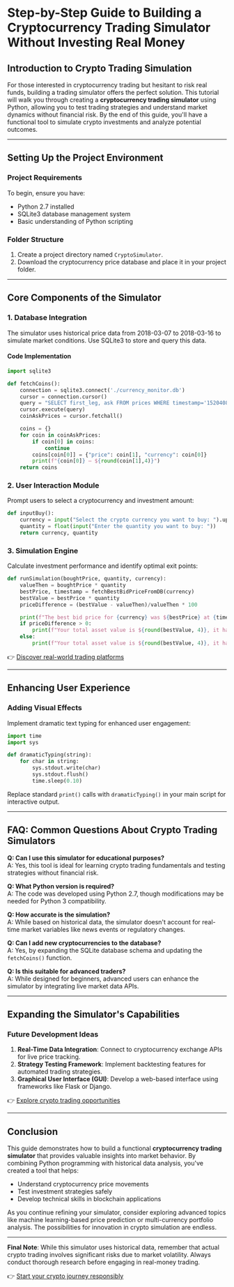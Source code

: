 # Step-by-Step Guide to Building a Cryptocurrency Trading Simulator Without Investing Real Money  

## Introduction to Crypto Trading Simulation  

For those interested in cryptocurrency trading but hesitant to risk real funds, building a trading simulator offers the perfect solution. This tutorial will walk you through creating a **cryptocurrency trading simulator** using Python, allowing you to test trading strategies and understand market dynamics without financial risk. By the end of this guide, you'll have a functional tool to simulate crypto investments and analyze potential outcomes.  

---

## Setting Up the Project Environment  

### Project Requirements  
To begin, ensure you have:  
- Python 2.7 installed  
- SQLite3 database management system  
- Basic understanding of Python scripting  

### Folder Structure  
1. Create a project directory named `CryptoSimulator`.  
2. Download the cryptocurrency price database and place it in your project folder.  

---

## Core Components of the Simulator  

### 1. Database Integration  
The simulator uses historical price data from 2018-03-07 to 2018-03-16 to simulate market conditions. Use SQLite3 to store and query this data.  

#### Code Implementation  
```python  
import sqlite3  

def fetchCoins():  
    connection = sqlite3.connect('./currency_monitor.db')  
    cursor = connection.cursor()  
    query = "SELECT first_leg, ask FROM prices WHERE timestamp='1520408341.52' AND second_leg='USD';"  
    cursor.execute(query)  
    coinAskPrices = cursor.fetchall()  

    coins = {}  
    for coin in coinAskPrices:  
        if coin[0] in coins:  
            continue  
        coins[coin[0]] = {"price": coin[1], "currency": coin[0]}  
        print(f"{coin[0]} — ${round(coin[1],4)}")  
    return coins  
```  

### 2. User Interaction Module  
Prompt users to select a cryptocurrency and investment amount:  

```python  
def inputBuy():  
    currency = input("Select the crypto currency you want to buy: ").upper()  
    quantity = float(input("Enter the quantity you want to buy: "))  
    return currency, quantity  
```  

### 3. Simulation Engine  
Calculate investment performance and identify optimal exit points:  

```python  
def runSimulation(boughtPrice, quantity, currency):  
    valueThen = boughtPrice * quantity  
    bestPrice, timestamp = fetchBestBidPriceFromDB(currency)  
    bestValue = bestPrice * quantity  
    priceDifference = (bestValue - valueThen)/valueThen * 100  

    print(f"The best bid price for {currency} was ${bestPrice} at {timestamp}")  
    if priceDifference > 0:  
        print(f"Your total asset value is ${round(bestValue, 4)}, it has increased by {round(priceDifference,2)}%")  
    else:  
        print(f"Your total asset value is ${round(bestValue, 4)}, it has decreased by {round(priceDifference,2)}%")  
```  

👉 [Discover real-world trading platforms](https://bit.ly/okx-bonus)  

---

## Enhancing User Experience  

### Adding Visual Effects  
Implement dramatic text typing for enhanced user engagement:  

```python  
import time  
import sys  

def dramaticTyping(string):  
    for char in string:  
        sys.stdout.write(char)  
        sys.stdout.flush()  
        time.sleep(0.10)  
```  

Replace standard `print()` calls with `dramaticTyping()` in your main script for interactive output.  

---

## FAQ: Common Questions About Crypto Trading Simulators  

**Q: Can I use this simulator for educational purposes?**  
A: Yes, this tool is ideal for learning crypto trading fundamentals and testing strategies without financial risk.  

**Q: What Python version is required?**  
A: The code was developed using Python 2.7, though modifications may be needed for Python 3 compatibility.  

**Q: How accurate is the simulation?**  
A: While based on historical data, the simulator doesn't account for real-time market variables like news events or regulatory changes.  

**Q: Can I add new cryptocurrencies to the database?**  
A: Yes, by expanding the SQLite database schema and updating the `fetchCoins()` function.  

**Q: Is this suitable for advanced traders?**  
A: While designed for beginners, advanced users can enhance the simulator by integrating live market data APIs.  

---

## Expanding the Simulator's Capabilities  

### Future Development Ideas  
1. **Real-Time Data Integration**: Connect to cryptocurrency exchange APIs for live price tracking.  
2. **Strategy Testing Framework**: Implement backtesting features for automated trading strategies.  
3. **Graphical User Interface (GUI)**: Develop a web-based interface using frameworks like Flask or Django.  

👉 [Explore crypto trading opportunities](https://bit.ly/okx-bonus)  

---

## Conclusion  

This guide demonstrates how to build a functional **cryptocurrency trading simulator** that provides valuable insights into market behavior. By combining Python programming with historical data analysis, you've created a tool that helps:  
- Understand cryptocurrency price movements  
- Test investment strategies safely  
- Develop technical skills in blockchain applications  

As you continue refining your simulator, consider exploring advanced topics like machine learning-based price prediction or multi-currency portfolio analysis. The possibilities for innovation in crypto simulation are endless.  

---

**Final Note**: While this simulator uses historical data, remember that actual crypto trading involves significant risks due to market volatility. Always conduct thorough research before engaging in real-money trading.  

👉 [Start your crypto journey responsibly](https://bit.ly/okx-bonus)